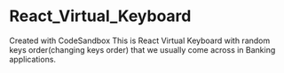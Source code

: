 # React_Virtual_Keyboard
Created with CodeSandbox
This is React Virtual Keyboard with random keys order(changing keys order) that we usually come across in Banking applications.
